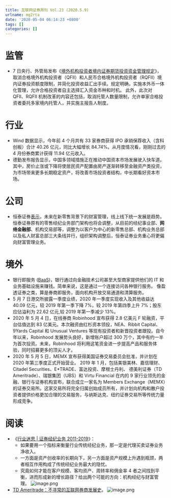 ```yaml
---
title: 互联网证券周刊 Vol.23 (2020.5.9)
urlname: mg2rta
date: '2020-05-04 06:14:23 +0800'
tags: []
categories: []
---
```


# 监管

- 7 日央行、外管局发布《[境外机构投资者境内证券期货投资资金管理规定](http://www.gov.cn/zhengce/zhengceku/2020-05/07/content_5509577.htm)》，取消合格境外机构投资者（QFII）和人民币合格境外机构投资者（RQFII）境内证券投资额度限制，并简化投资收益汇出手续。规定明确，实施本外币一体化管理，允许合格投资者自主选择汇入资金币种和时机。
  此外，此次对 QFII、RQFII 机制改革的内容还包括，取消托管人数量限制，允许单家合格投资者委托多家境内托管人，并实施主报告人制度。

# 行业

- Wind 数据显示，今年前 4 个月共有 33 家券商获得 IPO 承销保荐收入（含科创板）合计 40.26 亿元，同比大幅增长 84.74%。从月度情况看，刚刚过去的 4 月份券商累计获得 11.94 亿元收入。
- 德勤发布报告显示，中国多领域措施正在推动中国资本市场发展驶入快车道。其中，房价止涨或下降将使居民资产配置由房产逐渐转移至金融资产类投资，为市场带来更多长期稳定资产，将改善市场投资者结构，中长期看好资本市场。

# 公司

- 恒泰证券[表示](https://api3.cls.cn/share/article/492919?os=android&sv=734&app=)，未来在新零售背景下的财富管理，线上线下统一发展是趋势。恒泰证券原有的零售经纪业务部门架构也将会调整，从目前的经纪事业部、**网络金融部**、机构交易部等，调整为以客户为中心的新零售总部、机构业务总部以及私人财富总部三大条线并行，组织架构调整后，恒泰证券业务重心将更偏向财富管理业务。

# 境外

- 银行即服务 ([BaaS](https://www.finextra.com/blogposting/18734/bank-as-a-service---the-future-of-banks-and-fintech-startups?utm_medium=rssfinextra&utm_source=finextrafeed))，银行通过向金融技术公司甚至大型商家提供他们的 IT 和业务基础设施来赚钱。简单来说，这是通过一个连接访问各种银行服务。
  像盈透证券之类，算是券商即服务，面向机构开放交易通道和清算服务。
- 5 月 7 日港交所披露一季度业绩，2020 年一季度实现收入及其他收益达 40.09 亿元，较 2019 年第一季下降 7%，较 2019 年第四季上升 7%；股东应佔溢利为 22.62 亿元,较 2019 年第一季减少 13%。
- 2020 年 5 月 4 日，在线券商 Robinhood 宣布获得 2.8 亿美元 F 轮融资，平台估值达到 83 亿美元。本次融资由红杉资本领投，NEA、Ribbit Capital、9Yards Capital 和 Unusual Ventures 等现有投资者和新晋投资者跟投。自今年以来，Robinhood 发展势头良好，新增账户超过 300 万个，其中有约一半为首次投资。未来，Robinhood 将利用这笔资金进一步提高产品和服务体验，同时招募更多的顶尖人才。
- 2020 年 5 月 5 日，MEMX 宣布获得美国证券交易委员会批准，并计划在 2020 年第三季度正式开始营业。
  2019 年 1 月，包括美银美林、嘉信理财、 Citadel Securities、E\*TRADE、富达投资、摩根士丹利、 德美利证券（TD Ameritrade）、瑞银集团（UBS）和 Virtu Financial 在内的 9 家行业领先的金融、银行与证券机构宣布，联合成立一家名为 Members Exchange（MEMX）的证券交易所。这家交易所将完全归属创始成员所有，并计划向机构和散户投资者提供价格更加合理的交易服务，与纳斯达克、纽约证券交易所等传统力量形成竞争。

# 阅读

- 《[行业迷思 | 证券经纪业务 2011-2019](https://xueqiu.com/1459050009/146650427)》：
  - 如果要用一个指标来衡量行业传统经纪业务，那一定是代理买卖证券业务净收入。
  - 一方面是资产创收率的长期向下，另一方面是资产规模上升遇到瓶颈，两者相互作用构成了传统经纪业务最大的隐忧。
  - 究竟如何才能在客户规模、客均资产、周转率和佣金率 4 者之间找到平衡，进而形成新的增长路径？给出两个可能的方向：机构经纪与财富管理。
    ![image.png](https://cdn.nlark.com/yuque/0/2020/png/147312/1588989984614-392d02a3-ca5c-4c71-9db7-5dd79e80e6e3.png#align=left&display=inline&height=344&margin=%5Bobject%20Object%5D&name=image.png&originHeight=344&originWidth=600&size=22639&status=done&style=none&width=600)
- [TD Ameritrade：不寻常的互联网券商发展史](https://www.weiyangx.com/353235.html)。
  ![image.png](https://cdn.nlark.com/yuque/0/2020/png/147312/1588987068869-dc1a37b0-ccb2-4e66-a7f1-073e932dca2e.png#align=left&display=inline&height=695&margin=%5Bobject%20Object%5D&name=image.png&originHeight=695&originWidth=956&size=363056&status=done&style=none&width=956)
